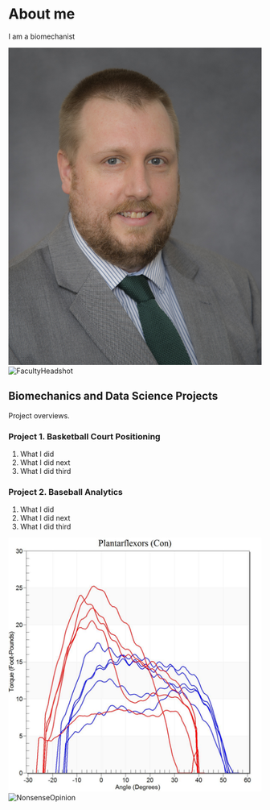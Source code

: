 # About me
I am a biomechanist

![Headshot](https://github.com/sleigh79/BiomechanicsPortfolio/blob/main/FacultyHeadshot.jpg)
![FacultyHeadshot](https://github.com/user-attachments/assets/910cd9aa-7f30-4fed-9328-e1535f39b2b3)

## Biomechanics and Data Science Projects
Project overviews.

### Project 1. Basketball Court Positioning
1. What I did
2. What I did next
3. What I did third

### Project 2. Baseball Analytics
1. What I did
2. What I did next
3. What I did third

![Graph](https://github.com/sleigh79/BiomechanicsPortfolio/blob/main/TRIsokineticDyna1.jpg)
![NonsenseOpinion](https://github.com/user-attachments/assets/b74fd66b-b9a4-487b-85fd-aefa67ca8f58)
